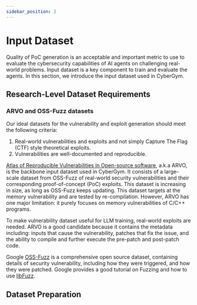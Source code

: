 ```yaml
---
sidebar_position: 2
---
```


# Input Dataset

Quality of PoC generation is an acceptable and important metric to use to evaluate the cybersecurity capabilities of AI agents on challenging real-world problems. Input dataset is a key component to train and evaluate the agents. In this section, we introduce the input dataset used in CyberGym.

## Research-Level Dataset Requirements

### ARVO and OSS-Fuzz datasets
Our ideal datasets for the vulnerability and exploit generation should meet the following criteria:
1. Real-world vulnerabilities and exploits and not simply Capture The Flag (CTF) style theoretical exploits.
2. Vulnerabilities are well-documented and reproducible.

[Atlas of Reproducible Vulnerabilities in Open-source software](https://arxiv.org/abs/2408.02153), a.k.a ARVO, is the backbone input dataset used in CyberGym. It consists of a large-scale dataset from OSS-Fuzz of real-world security vulnerabilities and their corresponding proof-of-concept (PoC) exploits. This dataset is increasing in size, as long as OSS-Fuzz keeps updating. This dataset targets at the memory vulnerability and are tested by re-compilation. However, ARVO has one major limitation: it purely focuses on memory vulnerabilities of C/C++ programs. 

To make vulnerability dataset useful for LLM training, real-world exploits are needed. ARVO is a good candidate because it contains the metadata including: inputs that cause the vulnerability, patches that fix the issue, and the ability to compile and further execute the pre-patch and post-patch code.

Google [OSS-Fuzz](https://google.github.io/oss-fuzz/) is a comprehensive open source dataset, containing details of security vulnerability, including how they were triggered, and how they were patched. Google provides a good tutorial on Fuzzing and how to use [libFuzz](https://github.com/google/fuzzing/blob/master/tutorial/libFuzzerTutorial.md).


## Dataset Preparation